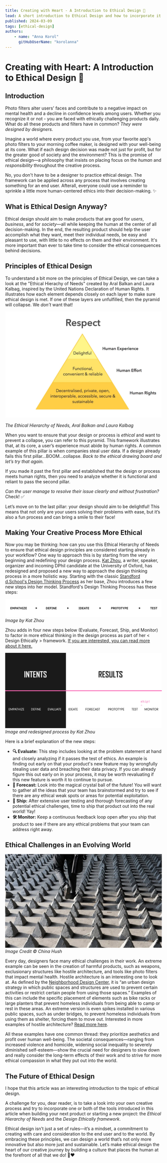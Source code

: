 ```yaml
---
title: Creating with Heart - A Introduction to Ethical Design 💖
lead: A short introduction to Ethical Design and how to incorporate it into your work flow
published: 2024-03-09
tags: [ethical-design]
authors:
    - name: "Anna Korol"
      gitHubUserName: "korolanna"
---
```


# Creating with Heart: A Introduction to Ethical Design 💖

## Introduction

Photo filters alter users' faces and contribute to a negative impact on mental health and a decline in confidence levels among users. Whether you recognize it or not - you are faced with ethically challenging products daily. What do all these products and filters have in common? *They were designed by designers.*

Imagine a world where every product you use, from your favorite app's photo filters to your morning coffee maker, is designed with your well-being at its core. What if each design decision was made not just for profit, but for the greater good of society and the environment? This is the promise of ethical design—a philosophy that insists on placing focus on the *human* and *responsibility* throughout the creative process.

No, you don't have to be a designer to practice ethical design. The framework can be applied across any process that involves creating something for an end user. Afterall, everyone could use a reminder to sprinkle a little more human-centered ethics into their decision-making. ✨

## What is Ethical Design Anyway?

Ethical design should aim to make products that are good for *users*, *business*, and for *society*—all while keeping the human at the center of all decision-making.
In the end, the resulting product should help the user accomplish what they want, meet their individual needs, be easy and pleasant to use, with little to no effects on them and their environment. It's more important than ever to take time to consider the ethical consequences behind decisions.

## Principles of Ethical Design
To understand a bit more on the principles of Ethical Design, we can take a look at the "Ethical Hierachy of Needs" created by Aral Balkan and Laura Kalbag, inspired by the United Nations Declaration of Human Rights. It illustrates how each element depends closely on each layer to make sure ethical design is met. If one of these layers are unfulfilled, then the pyramid will collapse. We *don’t* want that!

![ethical-pyramid.jpeg](media/ethical-pyramid.jpeg)

*The Ethical Hierarchy of Needs, Aral Balkan and Laura Kalbag*

When you want to ensure that your design or process is *ethical* and want to prevent a collapse, you can refer to this pyramid. This framework illustrates that, at its core, a user’s experience must abide by human rights. A common example of this pillar is when companies steal user data. If a design already fails this first pillar...BOOM...collapse. *Back to the ethical drawing board and let’s try that again.*

If you made it past the first pillar and established that the design or process meets human rights, then you need to analyze whether it is functional and reliant to pass the second pillar.

*Can the user manage to resolve their issue clearly and without frustration?* Check! ✅

Let’s move on to the last pillar: your design should aim to be delightful! This means that not only are your users solving their problems with ease, but it’s also a fun process and can bring a smile to their face!

## Making Your Creative Process More Ethical

Now you may be thinking: how can you use this Ethical Hierarchy of Needs to ensure that ethical design principles are considered starting already in your workflow? One way to approach this is by starting from the very beginning and redefining your design process. [Kat Zhou](https://www.katherinemzhou.com/), a writer, speaker, organizer and incoming DPhil candidate at the University of Oxford, has redesigned and proposed a new way to approach the design thinking process in a more holistic way. Starting with the classic [Standford d.School's Design Thinking Process](https://dschool-old.stanford.edu/sandbox/groups/designresources/wiki/36873/attachments/74b3d/ModeGuideBOOTCAMP2010L.pdf) as her base, Zhou introduces a few new steps into her model. Standford's Design Thinking Process has these steps:

![kz-stanford.png](media/kz-stanford.png)
*Image by Kat Zhou*

Zhou adds in four new steps below (Evaluate, Forecast, Ship, and Monitor) to factor in more ethical thinking in the design process as part of her  < Design Ethically > framework. [If you are interested, you can read more about it here.](https://www.designethically.com/framework) 

![redesignedprocess.jpeg](media/redesignedprocess.jpeg)
*Image and redesigned process by Kat Zhou*

Here is a brief explanation of the new steps:
- **🔍 Evaluate:** This step includes looking at the problem statement at hand and closely analyzing if it passes the test of ethics. An example is finding out early on that your product's new feature may by wrongfully stealing user data and breaching their data privacy. If you can already figure this out early on in your process, it may be worth revaluating if this new feature is worth it to continue to pursue.
- **🔮 Forecast:** Look into the magical crystal ball of the future! You will want to gather all the ideas that your team has brainstormed and try to see if there are any ethical weak spots or areas for potential exploitation.
- **🚀 Ship:** After extensive user testing and thorough forecasting of any potential ethical challenges, time to ship that product out into the real world! Yay!
- **🛠️ Monitor:** Keep a continuous feedback loop open after you ship that product to see if there are any ethical problems that your team can address right away.

## Ethical Challenges in an Evolving World
![hostile-spikes.png](media/hostile-spikes.png)
*Image Credit © China Hush*

Every day, designers face many ethical challenges in their work. An extreme example can be seen in the creation of harmful products, such as weapons, exclusionary structures like hostile architecture, and tools like photo filters that impact mental health. Hostile architecture is an interesting one to look at. As defined by the [Neighborhood Design Center](https://ndc-md.org/news-and-stories/understanding-hostile-architecture-the-cause-and-effect-of-restricting), it is “an urban design strategy in which public spaces and structures are used to prevent certain activities or restrict certain people from using those spaces.” Examples of this can include the specific placement of elements such as bike racks or large planters that prevent homeless individuals from being able to camp or rest in these areas. An extreme version is even spikes installed in various public spaces, such as under bridges, to prevent homeless individuals from using them as shelter, forcing them to move out. Interested in more examples of hostile architecture? [Read more here](https://www.re-thinkingthefuture.com/designing-for-typologies/hostile-architecture-anti-homeless-architecture/https://www.re-thinkingthefuture.com/designing-for-typologies/hostile-architecture-anti-homeless-architecture/).

All these examples have one common thread: they prioritize aesthetics and profit over human well-being. The societal consequences—ranging from increased violence and homicide, widening social inequality to severely diminished self-esteem—show the crucial need for designers to slow down and really consider the long-term effects of their work and to strive for more ethical compassion in what they put out into the world.

## The Future of Ethical Design
I hope that this article was an interesting introduction to the topic of ethical design.

A challenge for you, dear reader, is to take a look into your own creative process and try to incorporate one or both of the tools introduced in this article when building your next product or starting a new project: the *Ethical Hierarchy of Needs* and the *Design Ethically framework*.

Ethical design isn’t just a set of rules—it’s a mindset, a commitment to creating with care and consideration to the end user and to the world. By embracing these principles, we can design a world that’s not only more innovative but also more just and sustainable. Let’s make ethical design the heart of our creative journey by building a culture that places the human at the forefront of all that we do! 🧠❤️ 